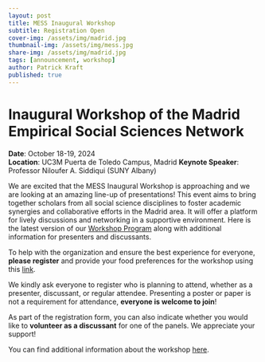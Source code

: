 ```yaml
---
layout: post
title: MESS Inaugural Workshop
subtitle: Registration Open
cover-img: /assets/img/madrid.jpg
thumbnail-img: /assets/img/mess.jpg
share-img: /assets/img/madrid.jpg
tags: [announcement, workshop]
author: Patrick Kraft
published: true
---
```


# Inaugural Workshop of the Madrid Empirical Social Sciences Network

**Date**: October 18-19, 2024  
**Location**: UC3M Puerta de Toledo Campus, Madrid
**Keynote Speaker**: Professor Niloufer A. Siddiqui (SUNY Albany)

We are excited that the MESS Inaugural Workshop is approaching and we are looking at an amazing line-up of presentations! This event aims to bring together scholars from all social science disciplines to foster academic synergies and collaborative efforts in the Madrid area. It will offer a platform for lively discussions and networking in a supportive environment. Here is the latest version of our [Workshop Program](/assets/img/MESS-Program.pdf) along with additional information for presenters and discussants.

To help with the organization and ensure the best experience for everyone, **please register** and provide your food preferences for the workshop using this [link](https://forms.gle/aMUCDEHGLh1hD4cWA).

We kindly ask everyone to register who is planning to attend, whether as a presenter, discussant, or regular attendee. Presenting a poster or paper is not a requirement for attendance, **everyone is welcome to join**!

As part of the registration form, you can also indicate whether you would like to **volunteer as a discussant** for one of the panels. We appreciate your support!

You can find additional information about the workshop [here](https://madridempiricalsocialsciences.github.io/workshop/).
